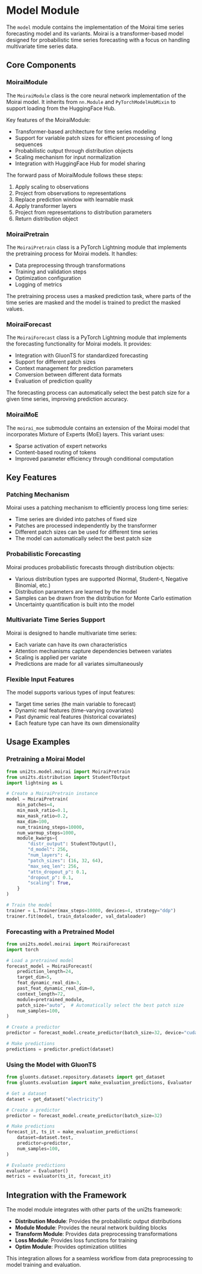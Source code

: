 # Model Module

The `model` module contains the implementation of the Moirai time series forecasting model and its variants. Moirai is a transformer-based model designed for probabilistic time series forecasting with a focus on handling multivariate time series data.

## Core Components

### MoiraiModule

The `MoiraiModule` class is the core neural network implementation of the Moirai model. It inherits from `nn.Module` and `PyTorchModelHubMixin` to support loading from the HuggingFace Hub.

Key features of the MoiraiModule:
- Transformer-based architecture for time series modeling
- Support for variable patch sizes for efficient processing of long sequences
- Probabilistic output through distribution objects
- Scaling mechanism for input normalization
- Integration with HuggingFace Hub for model sharing

The forward pass of MoiraiModule follows these steps:
1. Apply scaling to observations
2. Project from observations to representations
3. Replace prediction window with learnable mask
4. Apply transformer layers
5. Project from representations to distribution parameters
6. Return distribution object

### MoiraiPretrain

The `MoiraiPretrain` class is a PyTorch Lightning module that implements the pretraining process for Moirai models. It handles:

- Data preprocessing through transformations
- Training and validation steps
- Optimization configuration
- Logging of metrics

The pretraining process uses a masked prediction task, where parts of the time series are masked and the model is trained to predict the masked values.

### MoiraiForecast

The `MoiraiForecast` class is a PyTorch Lightning module that implements the forecasting functionality for Moirai models. It provides:

- Integration with GluonTS for standardized forecasting
- Support for different patch sizes
- Context management for prediction parameters
- Conversion between different data formats
- Evaluation of prediction quality

The forecasting process can automatically select the best patch size for a given time series, improving prediction accuracy.

### MoiraiMoE

The `moirai_moe` submodule contains an extension of the Moirai model that incorporates Mixture of Experts (MoE) layers. This variant uses:

- Sparse activation of expert networks
- Content-based routing of tokens
- Improved parameter efficiency through conditional computation

## Key Features

### Patching Mechanism

Moirai uses a patching mechanism to efficiently process long time series:

- Time series are divided into patches of fixed size
- Patches are processed independently by the transformer
- Different patch sizes can be used for different time series
- The model can automatically select the best patch size

### Probabilistic Forecasting

Moirai produces probabilistic forecasts through distribution objects:

- Various distribution types are supported (Normal, Student-t, Negative Binomial, etc.)
- Distribution parameters are learned by the model
- Samples can be drawn from the distribution for Monte Carlo estimation
- Uncertainty quantification is built into the model

### Multivariate Time Series Support

Moirai is designed to handle multivariate time series:

- Each variate can have its own characteristics
- Attention mechanisms capture dependencies between variates
- Scaling is applied per variate
- Predictions are made for all variates simultaneously

### Flexible Input Features

The model supports various types of input features:

- Target time series (the main variable to forecast)
- Dynamic real features (time-varying covariates)
- Past dynamic real features (historical covariates)
- Each feature type can have its own dimensionality

## Usage Examples

### Pretraining a Moirai Model

```python
from uni2ts.model.moirai import MoiraiPretrain
from uni2ts.distribution import StudentTOutput
import lightning as L

# Create a MoiraiPretrain instance
model = MoiraiPretrain(
    min_patches=4,
    min_mask_ratio=0.1,
    max_mask_ratio=0.2,
    max_dim=100,
    num_training_steps=10000,
    num_warmup_steps=1000,
    module_kwargs={
        "distr_output": StudentTOutput(),
        "d_model": 256,
        "num_layers": 4,
        "patch_sizes": (16, 32, 64),
        "max_seq_len": 256,
        "attn_dropout_p": 0.1,
        "dropout_p": 0.1,
        "scaling": True,
    }
)

# Train the model
trainer = L.Trainer(max_steps=10000, devices=4, strategy="ddp")
trainer.fit(model, train_dataloader, val_dataloader)
```

### Forecasting with a Pretrained Model

```python
from uni2ts.model.moirai import MoiraiForecast
import torch

# Load a pretrained model
forecast_model = MoiraiForecast(
    prediction_length=24,
    target_dim=5,
    feat_dynamic_real_dim=3,
    past_feat_dynamic_real_dim=0,
    context_length=72,
    module=pretrained_module,
    patch_size="auto",  # Automatically select the best patch size
    num_samples=100,
)

# Create a predictor
predictor = forecast_model.create_predictor(batch_size=32, device="cuda")

# Make predictions
predictions = predictor.predict(dataset)
```

### Using the Model with GluonTS

```python
from gluonts.dataset.repository.datasets import get_dataset
from gluonts.evaluation import make_evaluation_predictions, Evaluator

# Get a dataset
dataset = get_dataset("electricity")

# Create a predictor
predictor = forecast_model.create_predictor(batch_size=32)

# Make predictions
forecast_it, ts_it = make_evaluation_predictions(
    dataset=dataset.test,
    predictor=predictor,
    num_samples=100,
)

# Evaluate predictions
evaluator = Evaluator()
metrics = evaluator(ts_it, forecast_it)
```

## Integration with the Framework

The model module integrates with other parts of the uni2ts framework:

- **Distribution Module**: Provides the probabilistic output distributions
- **Module Module**: Provides the neural network building blocks
- **Transform Module**: Provides data preprocessing transformations
- **Loss Module**: Provides loss functions for training
- **Optim Module**: Provides optimization utilities

This integration allows for a seamless workflow from data preprocessing to model training and evaluation.
